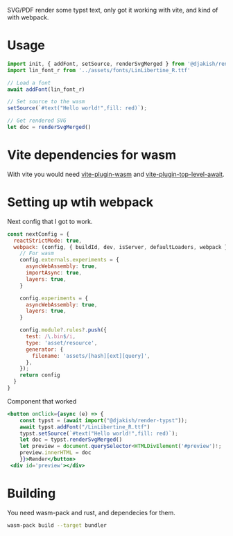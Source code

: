 
SVG/PDF render some typst text, only got it working with vite, and kind of with webpack.

# Usage

```ts
import init, { addFont, setSource, renderSvgMerged } from '@djakish/render-typst'
import lin_font_r from '../assets/fonts/LinLibertine_R.ttf'

// Load a font
await addFont(lin_font_r)

// Set source to the wasm 
setSource(`#text("Hello world!",fill: red)`);

// Get rendered SVG
let doc = renderSvgMerged()
```

# Vite dependencies for wasm 

With vite you would need [vite-plugin-wasm](https://www.npmjs.com/package/vite-plugin-wasm) and [vite-plugin-top-level-await](https://www.npmjs.com/package/vite-plugin-top-level-await).


# Setting up wtih webpack 

Next config that I got to work.
```js
const nextConfig = {
  reactStrictMode: true,
  webpack: (config, { buildId, dev, isServer, defaultLoaders, webpack }) => {
    // For wasm
    config.externals.experiments = {
      asyncWebAssembly: true,
      importAsync: true,
      layers: true,
    }

    config.experiments = {
      asyncWebAssembly: true,
      layers: true,
    }

    config.module?.rules?.push({
      test: /\.bin$/i,
      type: 'asset/resource',
      generator: {
        filename: 'assets/[hash][ext][query]',
      },
    });
    return config
  }
}
```

Component that worked

```jsx
<button onClick={async (e) => {
    const typst = (await import("@djakish/render-typst"));
    await typst.addFont("/LinLibertine_R.ttf")
    typst.setSource(`#text("Hello world!",fill: red)`);
    let doc = typst.renderSvgMerged()
    let preview = document.querySelector<HTMLDivElement('#preview')!;
    preview.innerHTML = doc
    }}>Render</button>
 <div id='preview'></div>
```

# Building 

You need wasm-pack and rust, and dependecies for them.

```sh
wasm-pack build --target bundler 
```